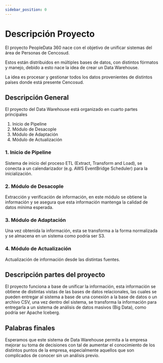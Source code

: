 ```yaml
---
sidebar_position: 0
---
```


# Descripción Proyecto

<p>El proyecto PeopleData 360 nace con el objetivo de unificar sistemas del área de Personas de Cencosud.</p>
<p>Estos están distribuidos en múltiples bases de datos, con distintos fórmatos y manejo, debido a esto nace la idea de crear un Data Warehouse.</p>
<p>La idea es procesar y gestionar todos los datos provenientes de distintos países donde está presente Cencosud.</p>


## Descripción General

El proyecto del Data Warehouse está organizado en cuarto partes principales

<ol>
    <li>Inicio de Pipeline</li>
    <li>Módulo de Desacople</li>
    <li>Módulo de Adaptación</li>
    <li>Módulo de Actualización</li>
</ol>

### 1. Inicio de Pipeline

Sistema de inicio del proceso ETL (Extract, Transform and Load), se conecta a un calendarizador (e.g. AWS EventBridge Scheduler) para la inicialización.

### 2. Módulo de Desacople

Extracción y verificación de información, en este módulo se obtiene la información y se asegura que esta información mantenga la calidad de datos mínima esperada.

### 3. Módulo de Adaptación

Una vez obtenida la información, esta se transforma a la forma normalizada y se almacena en un sistema como podría ser S3.

### 4. Módulo de Actualización

Actualización de información desde las distintas fuentes.

## Descripción partes del proyecto

El proyecto funciona a base de unificar la información, esta información se obtiene de distintas vistas de las bases de datos relacionales, las cuales se pueden entregar al sistema a base de una conexión a la base de datos o un archivo CSV, una vez dentro del sistema, se transforma la información para entregarla a un sistema de análisis de datos masivos (Big Data), como podría ser Apache Iceberg.

## Palabras finales

Esperamos que este sistema de Data Warehouse permita a la empresa mejorar su toma de decisiones con tal de aumentar el conocimiento de los distintos puntos de la empresa, especialmente aquellos que son complicados de conocer sin un análisis previo.
